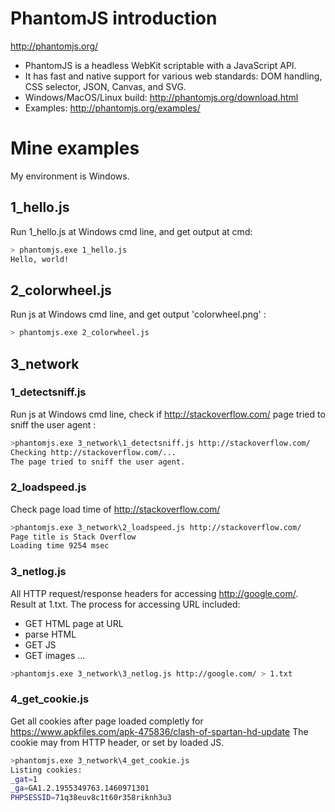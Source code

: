 # **PhantomJS** introduction

http://phantomjs.org/
* PhantomJS is a headless WebKit scriptable with a JavaScript API. 
* It has fast and native support for various web standards: DOM handling, CSS selector, JSON, Canvas, and SVG.
* Windows/MacOS/Linux build: http://phantomjs.org/download.html
* Examples: http://phantomjs.org/examples/


# Mine examples

My environment is Windows.


## 1_hello.js

Run 1_hello.js at Windows cmd line, and get output at cmd:

```bash
> phantomjs.exe 1_hello.js
Hello, world!
```


## 2_colorwheel.js

Run js at Windows cmd line, and get output 'colorwheel.png' :

```bash
> phantomjs.exe 2_colorwheel.js
```


## 3_network


### 1_detectsniff.js
Run js at Windows cmd line, check if http://stackoverflow.com/ page tried to sniff the user agent :

```bash
>phantomjs.exe 3_network\1_detectsniff.js http://stackoverflow.com/
Checking http://stackoverflow.com/...
The page tried to sniff the user agent.
```


### 2_loadspeed.js

Check page load time of http://stackoverflow.com/
```bash
>phantomjs.exe 3_network\2_loadspeed.js http://stackoverflow.com/
Page title is Stack Overflow
Loading time 9254 msec
```


### 3_netlog.js

All HTTP request/response headers for accessing http://google.com/. Result at 1.txt.
The process for accessing URL included:

* GET HTML page at URL
* parse HTML
* GET JS
* GET images
... 

```bash
>phantomjs.exe 3_network\3_netlog.js http://google.com/ > 1.txt
```


### 4_get_cookie.js

Get all cookies after page loaded completly for https://www.apkfiles.com/apk-475836/clash-of-spartan-hd-update
The cookie may from HTTP header, or set by loaded JS.
 
```bash
>phantomjs.exe 3_network\4_get_cookie.js  
Listing cookies:
_gat=1
_ga=GA1.2.1955349763.1460971301
PHPSESSID=71q38euv8c1t60r358riknh3u3
```


